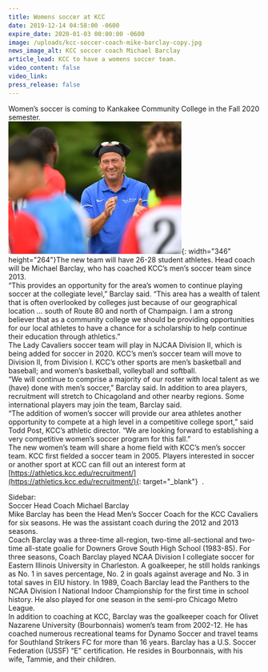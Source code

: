 ```yaml
---
title: Womens soccer at KCC
date: 2019-12-14 04:58:00 -0600
expire_date: 2020-01-03 00:00:00 -0600
image: /uploads/kcc-soccer-coach-mike-barclay-copy.jpg
news_image_alt: KCC soccer coach Michael Barclay
article_lead: KCC to have a womens soccer team.
video_content: false
video_link:
press_release: false
---
```


Women’s soccer is coming to Kankakee Community College in the Fall 2020 semester.<br>![](/uploads/kcc-soccer-coach-mike-barclay-with-team.jpg){: width="346" height="264"}The new team will have 26-28 student athletes. Head coach will be Michael Barclay, who has coached KCC’s men’s soccer team since 2013.&nbsp;<br>“This provides an opportunity for the area’s women to continue playing soccer at the collegiate level,” Barclay said. “This area has a wealth of talent that is often overlooked by colleges just because of our geographical location … south of Route 80 and north of Champaign. I am a strong believer that as a community college we should be providing opportunities for our local athletes to have a chance for a scholarship to help continue their education through athletics.”<br>The Lady Cavaliers soccer team will play in NJCAA Division II, which is being added for soccer in 2020. KCC’s men’s soccer team will move to Division II, from Division I. KCC’s other sports are men’s basketball and baseball; and women’s basketball, volleyball and softball.<br>“We will continue to comprise a majority of our roster with local talent as we (have) done with men’s soccer,” Barclay said. In addition to area players, recruitment will stretch to Chicagoland and other nearby regions. Some international players may join the team, Barclay said.<br>“The addition of women’s soccer will provide our area athletes another opportunity to compete at a high level in a competitive college sport,” said Todd Post, KCC’s athletic director. “We are looking forward to establishing a very competitive women’s soccer program for this fall.”<br>The new women’s team will share a home field with KCC’s men’s soccer team. KCC first fielded a soccer team in 2005. Players interested in soccer or another sport at KCC can fill out an interest form at [https://athletics.kcc.edu/recruitment/](https://athletics.kcc.edu/recruitment/){: target="_blank"}&nbsp; .

Sidebar:&nbsp;<br>Soccer Head Coach Michael Barclay<br>Mike Barclay has been the Head Men’s Soccer Coach for the KCC Cavaliers for six seasons. He was the assistant coach during the 2012 and 2013 seasons.&nbsp;<br>Coach Barclay was a three-time all-region, two-time all-sectional and two-time all-state goalie for Downers Grove South High School (1983-85). For three seasons, Coach Barclay played NCAA Division I collegiate soccer for Eastern Illinois University in Charleston. A goalkeeper, he still holds rankings as No. 1 in saves percentage, No. 2 in goals against average and No. 3 in total saves in EIU history. In 1989, Coach Barclay lead the Panthers to the NCAA Division I National Indoor Championship for the first time in school history. He also played for one season in the semi-pro Chicago Metro League.&nbsp;<br>In addition to coaching at KCC, Barclay was the goalkeeper coach for Olivet Nazarene University (Bourbonnais) women’s team from 2002-12. He has coached numerous recreational teams for Dynamo Soccer and travel teams for Southland Strikers FC for more than 16 years. Barclay has a U.S. Soccer Federation (USSF) “E” certification. He resides in Bourbonnais, with his wife, Tammie, and their children.<br>&nbsp;